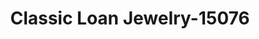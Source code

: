 ---
f_zip-code: 91762
f_state-code: CA
title: Classic Loan Jewelry-15076
f_phone: 909-627-5467
f_city-only: Ontario
f_address: 11031 South Central Avenue Suite A Ontario
f_location-unique-id: '15076'
slug: classic-loan-jewelry-15076
updated-on: '2024-05-30T13:46:58.046Z'
created-on: '2024-05-30T13:36:59.803Z'
published-on: '2024-05-30T13:54:32.469Z'
f_city-state: cms/city/ontario-ca.md
f_company: cms/company/classic-loan-jewelry.md
f_state: cms/state/california.md
layout: '[payday-loan].html'
tags: payday-loan
---